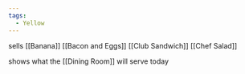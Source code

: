 ```yaml
---
tags:
  - Yellow
---
```


sells
[[Banana]]
[[Bacon and Eggs]]
[[Club Sandwich]]
[[Chef Salad]]


shows what the [[Dining Room]] will serve today